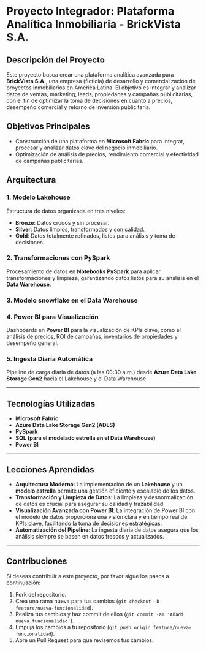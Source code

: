 # Proyecto Integrador: Plataforma Analítica Inmobiliaria - **BrickVista S.A.**

## Descripción del Proyecto
Este proyecto busca crear una plataforma analítica avanzada para **BrickVista S.A.**, una empresa (ficticia) de desarrollo y comercialización de proyectos inmobiliarios en América Latina. El objetivo es integrar y analizar datos de ventas, marketing, leads, propiedades y campañas publicitarias, con el fin de optimizar la toma de decisiones en cuanto a precios, desempeño comercial y retorno de inversión publicitaria.

## Objetivos Principales
- Construcción de una plataforma en **Microsoft Fabric** para integrar, procesar y analizar datos clave del negocio inmobiliario.
- Optimización de análisis de precios, rendimiento comercial y efectividad de campañas publicitarias.
  
## Arquitectura

### 1. **Modelo Lakehouse**
Estructura de datos organizada en tres niveles:
- **Bronze**: Datos crudos y sin procesar.
- **Silver**: Datos limpios, transformados y con calidad.
- **Gold**: Datos totalmente refinados, listos para análisis y toma de decisiones.

### 2. **Transformaciones con PySpark**
Procesamiento de datos en **Notebooks PySpark** para aplicar transformaciones y limpieza, garantizando datos listos para su análisis en el **Data Warehouse**.

### 3. **Modelo snowflake en el Data Warehouse**

### 4. **Power BI para Visualización**
Dashboards en **Power BI** para la visualización de KPIs clave, como el análisis de precios, ROI de campañas, inventarios de propiedades y desempeño general.

### 5. **Ingesta Diaria Automática**
Pipeline de carga diaria de datos (a las 00:30 a.m.) desde **Azure Data Lake Storage Gen2** hacia el Lakehouse y el Data Warehouse.

---

## Tecnologías Utilizadas
- **Microsoft Fabric**
- **Azure Data Lake Storage Gen2 (ADLS)**
- **PySpark**
- **SQL (para el modelado estrella en el Data Warehouse)**
- **Power BI**

---

## Lecciones Aprendidas

- **Arquitectura Moderna**: La implementación de un **Lakehouse** y un **modelo estrella** permite una gestión eficiente y escalable de los datos.
- **Transformación y Limpieza de Datos**: La limpieza y desnormalización de datos es crucial para asegurar su calidad y trazabilidad.
- **Visualización Avanzada con Power BI**: La integración de Power BI con el modelo de datos proporciona una visión clara y en tiempo real de KPIs clave, facilitando la toma de decisiones estratégicas.
- **Automatización del Pipeline**: La ingesta diaria de datos asegura que los análisis siempre se basen en datos frescos y actualizados.

---

## Contribuciones

Si deseas contribuir a este proyecto, por favor sigue los pasos a continuación:

1. Fork del repositorio.
2. Crea una rama nueva para tus cambios (`git checkout -b feature/nueva-funcionalidad`).
3. Realiza tus cambios y haz commit de ellos (`git commit -am 'Añadí nueva funcionalidad'`).
4. Empuja los cambios a tu repositorio (`git push origin feature/nueva-funcionalidad`).
5. Abre un Pull Request para que revisemos tus cambios.


